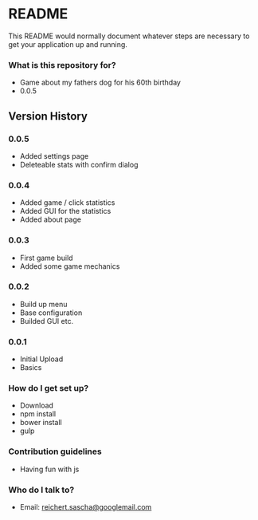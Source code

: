 # README #

This README would normally document whatever steps are necessary to get your application up and running.

### What is this repository for? ###

* Game about my fathers dog for his 60th birthday 
* 0.0.5

## Version History 

### 0.0.5
* Added settings page 
* Deleteable stats with confirm dialog 

### 0.0.4 
* Added game / click statistics 
* Added GUI for the statistics 
* Added about page 

### 0.0.3 
* First game build 
* Added some game mechanics 

### 0.0.2 
* Build up menu 
* Base configuration 
* Builded GUI etc. 

### 0.0.1 
* Initial Upload 
* Basics 

### How do I get set up? ###

* Download
* npm install 
* bower install 
* gulp 

### Contribution guidelines ###

* Having fun with js

### Who do I talk to? ###

* Email: reichert.sascha@googlemail.com